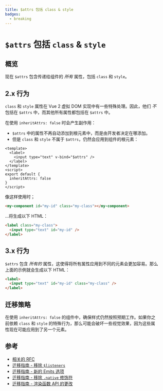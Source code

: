 ```yaml
---
title: $attrs 包括 class & style
badges:
  - breaking
---
```


# `$attrs` 包括 `class` & `style` <MigrationBadges :badges="$frontmatter.badges" />

## 概览

现在 `$attrs` 包含传递给组件的 _所有_ 属性，包括 `class` 和 `style`。

## 2.x 行为

`class` 和 `style` 属性在 Vue 2 虚拟 DOM 实现中有一些特殊处理。因此，他们 _不_ 包括在 `$attrs` 中，而其他所有属性都包括在 `$attrs` 中。

在使用 `inheritAttrs: false` 时会产生副作用：

- `$attrs` 中的属性不再自动添加到根元素中，而是由开发者决定在哪添加。
- 但是 `class` 和 `style` 不属于 `$attrs`，仍然会应用到组件的根元素：

```vue
<template>
  <label>
    <input type="text" v-bind="$attrs" />
  </label>
</template>
<script>
export default {
  inheritAttrs: false
}
</script>
```

像这样使用时；

```html
<my-component id="my-id" class="my-class"></my-component>
```

...将生成以下 HTML：

```html
<label class="my-class">
  <input type="text" id="my-id" />
</label>
```

## 3.x 行为

`$attrs` 包含 _所有的_ 属性，这使得将所有属性应用到不同的元素会更加容易。那么上面的示例就会生成以下 HTML：

```html
<label>
  <input type="text" id="my-id" class="my-class" />
</label>
```

## 迁移策略

在使用 `inheritAttrs: false` 的组件中，确保样式仍然按照预期工作。如果你之前依赖 `class` 和 `style` 的特殊行为，那么可能会破坏一些视觉效果，因为这些属性现在可能应用到了另一个元素。

## 参考

- [相关的 RFC](https://github.com/vuejs/rfcs/blob/master/active-rfcs/0031-attr-fallthrough.md)
- [迁移指南 - 移除 `$listeners`](./listeners-removed.md)
- [迁移指南 - 新的 Emits 选项](./emits-option.md)
- [迁移指南 - 移除 `.native` 修饰符](./v-on-native-modifier-removed.md)
- [迁移指南 - 渲染函数 API 的更改](./render-function-api.md)

